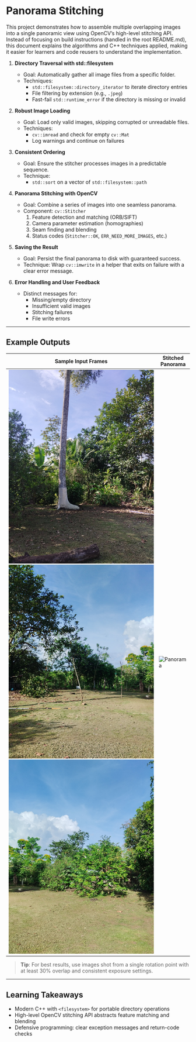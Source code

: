 # Panorama Stitching

This project demonstrates how to assemble multiple overlapping images into a single panoramic view using OpenCV’s high-level stitching API. Instead of focusing on build instructions (handled in the root README.md), this document explains the algorithms and C++ techniques applied, making it easier for learners and code reusers to understand the implementation.

1. **Directory Traversal with std::filesystem**  
   - Goal: Automatically gather all image files from a specific folder.  
   - Techniques:  
     - `std::filesystem::directory_iterator` to iterate directory entries  
     - File filtering by extension (e.g., `.jpeg`)  
     - Fast-fail `std::runtime_error` if the directory is missing or invalid  

2. **Robust Image Loading**  
   - Goal: Load only valid images, skipping corrupted or unreadable files.  
   - Techniques:  
     - `cv::imread` and check for empty `cv::Mat`  
     - Log warnings and continue on failures  

3. **Consistent Ordering**  
   - Goal: Ensure the stitcher processes images in a predictable sequence.  
   - Technique:  
     - `std::sort` on a vector of `std::filesystem::path`  

4. **Panorama Stitching with OpenCV**  
   - Goal: Combine a series of images into one seamless panorama.  
   - Component: `cv::Stitcher`  
     1. Feature detection and matching (ORB/SIFT)  
     2. Camera parameter estimation (homographies)  
     3. Seam finding and blending  
     4. Status codes (`Stitcher::OK`, `ERR_NEED_MORE_IMAGES`, etc.)  

5. **Saving the Result**  
   - Goal: Persist the final panorama to disk with guaranteed success.  
   - Technique: Wrap `cv::imwrite` in a helper that exits on failure with a clear error message.  

6. **Error Handling and User Feedback**  
   - Distinct messages for:  
     - Missing/empty directory  
     - Insufficient valid images  
     - Stitching failures  
     - File write errors  

---

## Example Outputs

| Sample Input Frames                                             | Stitched Panorama             |
| --------------------------------------------------------------- | ----------------------------- |
| ![Frame 1](data/scene/pan01.jpeg) ![Frame 8](data/scene/pan08.jpeg) ![Frame 15](data/scene/pan15.jpeg) | ![Panorama](data/panorama.jpg) |

> **Tip**: For best results, use images shot from a single rotation point with at least 30% overlap and consistent exposure settings.

---

## Learning Takeaways

- Modern C++ with `<filesystem>` for portable directory operations  
- High-level OpenCV stitching API abstracts feature matching and blending  
- Defensive programming: clear exception messages and return-code checks  
